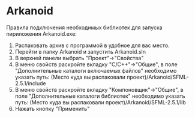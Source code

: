 # Arkanoid
Правила подключения необходимых библиотек для запуска пириложения Arkanoid.exe:
1. Распаковать архив с программой в удобное для вас место.
2. Перейти в папку Arkanoid и запустить Arkanoid.sln
3. В верхней панели выбрать "Проект"->"Свойства"
4. В меню свойств раскройте вкладку "C/C++"->"Общие", в поле "Дополнительные каталоги включаемых файлов" необходимо указать путь: (Место куда вы распаковали проект)/Arkanoid/SFML-2.5.1/include
5. В меню свойств раскройте вкладку "Компоновщик"->"Общие", в поле "Дополнительные каталоги библиотек" необходимо указать путь: (Место куда вы распаковали проект)/Arkanoid/SFML-2.5.1/lib
6. Нажать кнопку "Применить"
